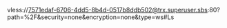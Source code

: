 vless://7571edaf-6706-4dd5-8b4d-0517b8ddb502@trx.superuser.sbs:80?path=%2F&security=none&encryption=none&type=ws#Ls